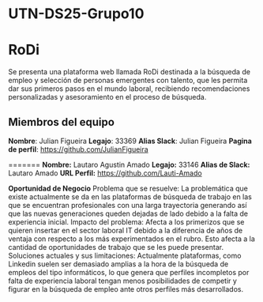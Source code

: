 # UTN-DS25-Grupo10
# RoDi

Se presenta una plataforma web llamada RoDi destinada a la búsqueda de empleo y selección de personas emergentes con talento, que les permita dar sus primeros pasos en el mundo laboral, recibiendo recomendaciones personalizadas y asesoramiento en el proceso de búsqueda.

## Miembros del equipo


**Nombre**: Julian Figueira
**Legajo**: 33369
**Alias Slack**: Julian Figueira
**Pagina de perfil**: https://github.com/JulianFigueira


=======
**Nombre:** Lautaro Agustin Amado
**Legajo:** 33146
**Alias de Slack:** Lautaro Amado
**URL Perfil:** https://github.com/Lauti-Amado


**Oportunidad de Negocio**
    Problema que se resuelve: La problemática que existe actualmente se da en
    las plataformas de búsqueda de trabajo en las que se encuentran
    profesionales con una larga trayectoria generando así que las nuevas
    generaciones queden dejadas de lado debido a la falta de experiencia inicial.
    Impacto del problema: Afecta a los primerizos que se quieren insertar en el
    sector laboral IT debido a la diferencia de años de ventaja con respecto a los
    más experimentados en el rubro. Esto afecta a la cantidad de oportunidades
    de trabajo que se les puede presentar.
    Soluciones actuales y sus limitaciones: Actualmente plataformas, como
    Linkedin suelen ser demasiado amplias a la hora de la búsqueda de empleos
    del tipo informáticos, lo que genera que perfiles incompletos por falta de
    experiencia laboral tengan menos posibilidades de competir y figurar en la
    búsqueda de empleo ante otros perfiles más desarrollados.

